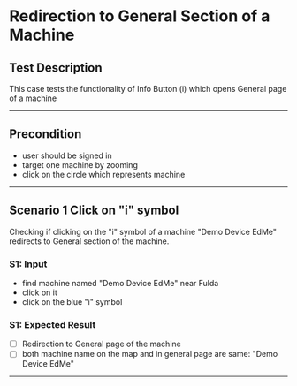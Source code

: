# Redirection to General Section of a Machine

## Test Description

This case tests the functionality of Info Button (i) which opens General page of a machine
 ***

## Precondition

* user should be signed in
* target one machine by zooming
* click on the circle which represents machine

***

## Scenario 1 Click on "i" symbol

Checking if clicking on the "i" symbol of a machine "Demo Device EdMe" redirects to General section of the machine.

### S1: Input

* find machine named "Demo Device EdMe" near Fulda
* click on it
* click on the blue "i" symbol

### S1: Expected Result

* [ ] Redirection to General page of the machine
* [ ] both machine name on the map and in general page are same: "Demo Device EdMe"

***
